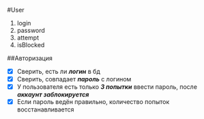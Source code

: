 #User
1. login
1. password
1. attempt
1. isBlocked

##Авторизация
 - [x] Сверить, есть ли __*логин*__ в бд
 - [x] Сверить, совпадает __*пароль*__ с логином
 - [x] У пользователя есть только __*3 попытки*__ ввести пароль, после __*аккаунт заблокируется*__
 - [x] Если пароль ведён правильно, количество попыток восстанавливается